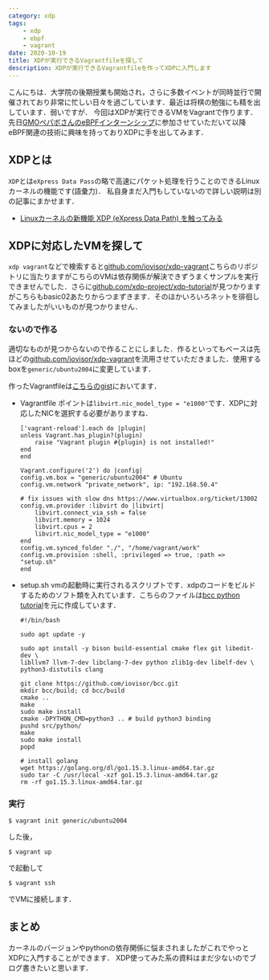 ```yaml
---
category: xdp
tags:
    - xdp
    - ebpf
    - vagrant
date: 2020-10-19
title: XDPが実行できるVagrantfileを探して
description: XDPが実行できるVagrantfileを作ってXDPに入門します
---
```


こんにちは．大学院の後期授業も開始され，さらに多数イベントが同時並行で開催されており非常に忙しい日々を過ごしています．最近は将棋の勉強にも精を出しています．弱いですが．
今回はXDPが実行できるVMをVagrantで作ります．
先日[GMOペパボさんのeBPFインターンシップ](https://terassyi.net/posts/2020/09/12/pepabo-intern.html)に参加させていただいて以降eBPF関連の技術に興味を持っておりXDPに手を出してみます．

## XDPとは
`XDP`とは`eXpress Data Pass`の略で高速にパケット処理を行うことのできるLinuxカーネルの機能です(語彙力)．
私自身まだ入門もしていないので詳しい説明は別の記事にまかせます．
- [Linuxカーネルの新機能 XDP (eXpress Data Path) を触ってみる](http://yunazuno.hatenablog.com/entry/2016/10/11/090245)

## XDPに対応したVMを探して
`xdp vagrant`などで検索すると[github.com/iovisor/xdp-vagrant](https://github.com/iovisor/xdp-vagrant)こちらのリポジトリに当たりますがこちらのVMは依存関係が解決できずうまくサンプルを実行できませんでした．さらに[github.com/xdp-project/xdp-tutorial](https://github.com/xdp-project/xdp-tutorial)が見つかりますがこちらもbasic02あたりからつまずきます．そのほかいろいろネットを徘徊してみましたがいいものが見つかりません．

### ないので作る
適切なものが見つからないので作ることにしました．作るといってもベースは先ほどの[github.com/iovisor/xdp-vagrant](https://github.com/iovisor/xdp-vagrant)を流用させていただきました．使用するboxを`generic/ubuntu2004`に変更しています．

作ったVagrantfileは[こちらのgist](https://gist.github.com/terassyi/41937fb488361c3aeb75425de07426f8)においてます．


- Vagrantfile
    ポイントは`libvirt.nic_model_type = "e1000"`です．XDPに対応したNICを選択する必要がありますね．
    ```
    ['vagrant-reload'].each do |plugin|
    unless Vagrant.has_plugin?(plugin)
        raise "Vagrant plugin #{plugin} is not installed!"
    end
    end

    Vagrant.configure('2') do |config|
    config.vm.box = "generic/ubuntu2004" # Ubuntu
    config.vm.network "private_network", ip: "192.168.50.4"

    # fix issues with slow dns https://www.virtualbox.org/ticket/13002
    config.vm.provider :libvirt do |libvirt|
        libvirt.connect_via_ssh = false
        libvirt.memory = 1024
        libvirt.cpus = 2
        libvirt.nic_model_type = "e1000"
    end
    config.vm.synced_folder "./", "/home/vagrant/work"
    config.vm.provision :shell, :privileged => true, :path => "setup.sh"
    end
    ```
- setup.sh
    vmの起動時に実行されるスクリプトです．xdpのコードをビルドするためのソフト類を入れています．こちらのファイルは[bcc python tutorial](https://github.com/iovisor/bcc/blob/master/INSTALL.md)を元に作成しています．
    ```shell
    #!/bin/bash

    sudo apt update -y

    sudo apt install -y bison build-essential cmake flex git libedit-dev \
    libllvm7 llvm-7-dev libclang-7-dev python zlib1g-dev libelf-dev \
    python3-distutils clang

    git clone https://github.com/iovisor/bcc.git
    mkdir bcc/build; cd bcc/build
    cmake ..
    make
    sudo make install
    cmake -DPYTHON_CMD=python3 .. # build python3 binding
    pushd src/python/
    make
    sudo make install
    popd

    # install golang
    wget https://golang.org/dl/go1.15.3.linux-amd64.tar.gz
    sudo tar -C /usr/local -xzf go1.15.3.linux-amd64.tar.gz
    rm -rf go1.15.3.linux-amd64.tar.gz
    ```

### 実行
```
$ vagrant init generic/ubuntu2004
```
した後，
```
$ vagrant up
```
で起動して
```
$ vagrant ssh
```
でVMに接続します．

## まとめ
カーネルのバージョンやpythonの依存関係に悩まされましたがこれでやっとXDPに入門することができます．
XDP使ってみた系の資料はまだ少ないのでブログ書きたいと思います．


